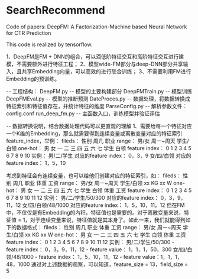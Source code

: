 # SearchRecommend
Code of papers: DeepFM: A Factorization-Machine based Neural Network for CTR Prediction

This code is realized by tensorflow.

1、DeepFM是FM + DNN的组合，可以滴低阶特征交互和高阶特征交互进行建模，不需要额外进行特征工程；
2、模型wide-FM部分与deep-DNN部分共享输入，且共享Embedding向量，可以高效的进行联合训练；
3、不需要利用FM进行Embedding的预训练。

-- 工程结构：
   DeepFM.py -- 模型的主要构建部分
   DeepFMTrain.py -- 模型训练
   DeepFMEval.py -- 模型的推断预测
   DateProces.py -- 数据处理，将数据转换成特征索引和特征值存在，并统计特征的维度
   ParseConfig.py -- 解析参数文件：config.conf
   run_deep_fm.py -- 主函数入口，训练模型并验证评估

-- 数据转换说明，结合数据处理代码可以更直观的理解
1、需要给每一个特征对应一个K维的Embedding，那么就需要得到连续变量或离散变量对应的特征索引feature_index，举例：
fileds：        性别                 周几                  职业
range：         男/女                周一~周天             学生/白领
one-hot：
             男            女           一        二        三        四        五        六        七        学生        白领
feature index：
             0              1            2            3        4          5          6         7           8           9            10
实例：  男/二/学生     对应的feature index： 0，3，9
        女/四/白领     对应的feature index： 1，5，10

考虑到特征会有连续变量，也可以给他们创建对应的特征索引，如：
fileds：        性别            周几                  职业                  体重                工资
range：         男/女           周一~周天            学生/白领             xx KG                xx W
one-hot：
      男        女      一      二     三     四     五     六     七     学生     白领     体重     工资
feature index： 
      0         1       2        3     4      5      6      7      8       9        10       11       12
实例：  男/二/学生/50/300       对应的feature index： 0，3，9，11，12
        女/四/白领/48/1000     对应的feature index： 1，5，10，11，12
但在FM中，不仅仅是有Embedding的內积，特征值也是需要的。对于离散变量来说，特征值 = 1，对于连续变量来说，特征值就是其本身了。如此一来，我们就能得到如下的数据格式：
fileds：         性别            周几                  职业                  体重                工资
range：          男/女           周一~周天            学生/白领             xx KG                xx W
one-hot：
        男       女      一     二     三     四     五     六     七     学生     白领     体重     工资
feature index： 
        0        1       2      3      4      5      6      7      8       9        10       11       12
实例：  男/二/学生/50/300  -  feature index： 0，3，9，11，12
                           - feature value： 1，1，1，50，300
        女/四/白领/48/1000  - feature index： 1，5，10，11，12
                            - feature value：1，1，1，48，1000
通过对上述数据的观察，可以知道，feature_size = 13，field_size = 5
